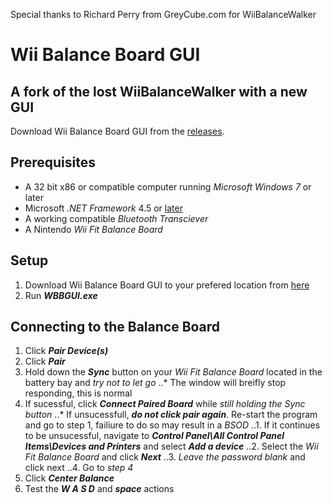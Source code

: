 Special thanks to Richard Perry from GreyCube.com for WiiBalanceWalker

# Wii Balance Board GUI
## A fork of the lost WiiBalanceWalker with a new GUI

Download Wii Balance Board GUI from the [releases](https://github.com/TheOneTrueCode/Wii-Balance-Board-GUI/releases "WBBGUI download").

## Prerequisites

* A 32 bit x86 or compatible computer running *Microsoft Windows 7* or later
* Microsoft *.NET Framework* 4.5 or [later](https://www.microsoft.com/en-us/download/confirmation.aspx?id=55170)
* A working compatible *Bluetooth Transciever*
* A Nintendo *Wii Fit Balance Board*

## Setup

1. Download Wii Balance Board GUI to your prefered location from [here](https://github.com/TheOneTrueCode/Wii-Balance-Board-GUI/releases "WBBGUI download")
2. Run ***WBBGUI.exe***

## Connecting to the Balance Board

1. Click ***Pair Device(s)***
2. Click ***Pair***
3. Hold down the ***Sync*** button on your *Wii Fit Balance Board* located in the battery bay and *try not to let go*
..* The window will breifly stop responding, this is normal
4. If sucessful, click ***Connect Paired Board*** while *still holding the Sync button*
..* If unsucessfull, ***do not click pair again***. Re-start the program and go to step 1, failiure to do so may result in a *BSOD*
..1. If it continues to be unsucessful, navigate to ***Control Panel\All Control Panel Items\Devices and Printers*** and select ***Add a device*** 
..2. Select the *Wii Fit Balance Board* and click ***Next***
..3. *Leave the password blank* and click next
..4. Go to *step 4*
5. Click ***Center Balance***
6. Test the ***W A S D*** and ***space*** actions

